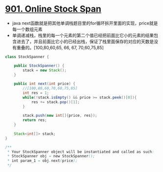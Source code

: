 # [901. Online Stock Span](https://leetcode.com/problems/online-stock-span/)

* java next函数就是把其他单调栈题目里的for循环拆开里面的实现，price就是每一个数组元素
* 单调递减栈，栈里的每一个元素的第二个值已经把前面比它小的元素的结果包含进去了，并且前面比它小的已经出栈，保证了栈里面保存的对应的天数是没有重叠的。[100,80,60,65, 66, 67, 70,60,75,85]

```java
class StockSpanner {

    public StockSpanner() {
        stack = new Stack();
    }
    
    public int next(int price) {
        //[100,80,60,70,60,75,85]
        int res = 1;
        while(!stack.isEmpty() && price >= stack.peek()[0]){
            res += stack.pop()[1];
        }
        
        stack.push(new int[]{price, res});
        return res;
    }
    
    Stack<int[]> stack;
}

/**
 * Your StockSpanner object will be instantiated and called as such:
 * StockSpanner obj = new StockSpanner();
 * int param_1 = obj.next(price);
 */

```
